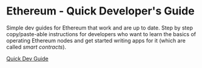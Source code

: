 # Ethereum - Quick Developer's Guide

Simple dev guides for Ethereum that work and are up to date.  Step by step copy/paste-able instructions for developers who want to learn the basics of operating Ethereum nodes and get started writing apps for it (which are called *smart contracts*).

[Quick Dev Guide](./wiki)

